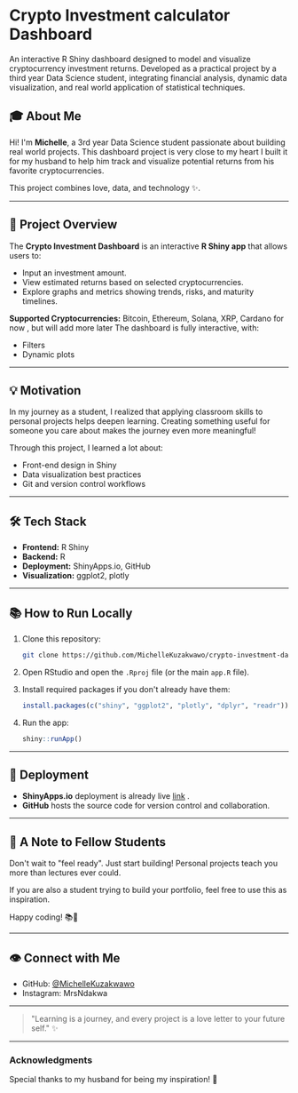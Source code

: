 
# Crypto Investment calculator Dashboard
An interactive R Shiny dashboard designed to model and visualize cryptocurrency investment returns. Developed as a practical project by a third year Data Science student, integrating financial analysis, dynamic data visualization, and real world application of statistical techniques.

## 🎓 About Me

Hi! I'm **Michelle**, a 3rd year Data Science student passionate about building real world projects. This dashboard project is very close to my heart  I built it for my husband to help him track and visualize potential returns from his favorite cryptocurrencies.

This project combines love, data, and technology ✨.

---

## 🚀 Project Overview

The **Crypto Investment Dashboard** is an interactive **R Shiny app** that allows users to:

- Input an investment amount.
- View estimated returns based on selected cryptocurrencies.
- Explore graphs and metrics showing trends, risks, and maturity timelines.

**Supported Cryptocurrencies:**
Bitcoin, Ethereum, Solana, XRP, Cardano for now , but will add more later
The dashboard is fully interactive, with:
- Filters
- Dynamic plots

---

## 💡 Motivation

In my journey as a student, I realized that applying classroom skills to personal projects helps deepen learning. Creating something useful for someone you care about makes the journey even more meaningful!

Through this project, I learned a lot about:
- Front-end design in Shiny
- Data visualization best practices
- Git and version control workflows

---

## 🛠️ Tech Stack

- **Frontend:** R Shiny
- **Backend:** R
- **Deployment:** ShinyApps.io, GitHub
- **Visualization:** ggplot2, plotly

---

## 📚 How to Run Locally

1. Clone this repository:
   ```bash
   git clone https://github.com/MichelleKuzakwawo/crypto-investment-dashboard.git
   ```

2. Open RStudio and open the `.Rproj` file (or the main `app.R` file).

3. Install required packages if you don't already have them:
   ```R
   install.packages(c("shiny", "ggplot2", "plotly", "dplyr", "readr"))
   ```

4. Run the app:
   ```R
   shiny::runApp()
   ```

---

## 🚪 Deployment

- **ShinyApps.io** deployment is already live [link](https://michellekuzakwawo.shinyapps.io/investmentdasboard/) .
- **GitHub** hosts the source code for version control and collaboration.

---

## 🌈 A Note to Fellow Students

Don't wait to "feel ready". Just start building! Personal projects teach you more than lectures ever could.

If you are also a student trying to build your portfolio, feel free to use this as inspiration. 

Happy coding! 📚🤖

---

## 👁️ Connect with Me

- GitHub: [@MichelleKuzakwawo](https://github.com/MichelleKuzakwawo)
- Instagram: MrsNdakwa

---

> "Learning is a journey, and every project is a love letter to your future self." ✨

---


### Acknowledgments

Special thanks to my husband for being my inspiration! 💜
